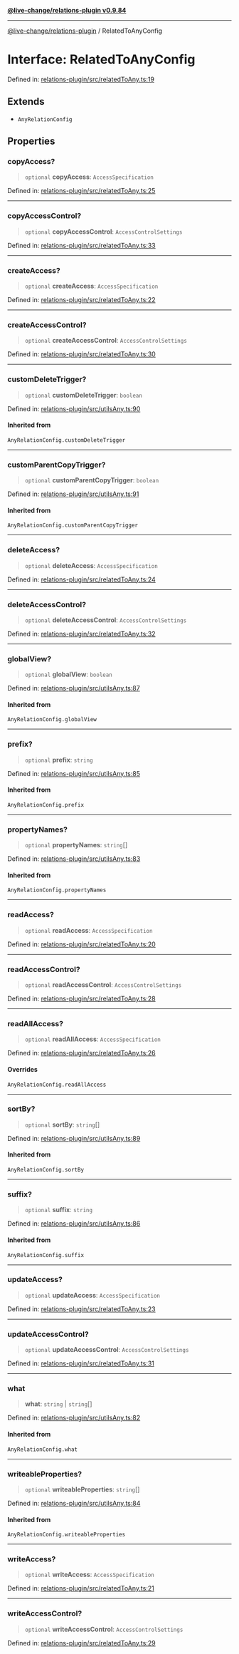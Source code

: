 [**@live-change/relations-plugin v0.9.84**](../README.md)

***

[@live-change/relations-plugin](../globals.md) / RelatedToAnyConfig

# Interface: RelatedToAnyConfig

Defined in: [relations-plugin/src/relatedToAny.ts:19](https://github.com/live-change/live-change-stack/blob/master/framework/relations-plugin/framework/relations-plugin/src/relatedToAny.ts#L19)

## Extends

- `AnyRelationConfig`

## Properties

### copyAccess?

> `optional` **copyAccess**: `AccessSpecification`

Defined in: [relations-plugin/src/relatedToAny.ts:25](https://github.com/live-change/live-change-stack/blob/master/framework/relations-plugin/framework/relations-plugin/src/relatedToAny.ts#L25)

***

### copyAccessControl?

> `optional` **copyAccessControl**: `AccessControlSettings`

Defined in: [relations-plugin/src/relatedToAny.ts:33](https://github.com/live-change/live-change-stack/blob/master/framework/relations-plugin/framework/relations-plugin/src/relatedToAny.ts#L33)

***

### createAccess?

> `optional` **createAccess**: `AccessSpecification`

Defined in: [relations-plugin/src/relatedToAny.ts:22](https://github.com/live-change/live-change-stack/blob/master/framework/relations-plugin/framework/relations-plugin/src/relatedToAny.ts#L22)

***

### createAccessControl?

> `optional` **createAccessControl**: `AccessControlSettings`

Defined in: [relations-plugin/src/relatedToAny.ts:30](https://github.com/live-change/live-change-stack/blob/master/framework/relations-plugin/framework/relations-plugin/src/relatedToAny.ts#L30)

***

### customDeleteTrigger?

> `optional` **customDeleteTrigger**: `boolean`

Defined in: [relations-plugin/src/utilsAny.ts:90](https://github.com/live-change/live-change-stack/blob/master/framework/relations-plugin/framework/relations-plugin/src/utilsAny.ts#L90)

#### Inherited from

`AnyRelationConfig.customDeleteTrigger`

***

### customParentCopyTrigger?

> `optional` **customParentCopyTrigger**: `boolean`

Defined in: [relations-plugin/src/utilsAny.ts:91](https://github.com/live-change/live-change-stack/blob/master/framework/relations-plugin/framework/relations-plugin/src/utilsAny.ts#L91)

#### Inherited from

`AnyRelationConfig.customParentCopyTrigger`

***

### deleteAccess?

> `optional` **deleteAccess**: `AccessSpecification`

Defined in: [relations-plugin/src/relatedToAny.ts:24](https://github.com/live-change/live-change-stack/blob/master/framework/relations-plugin/framework/relations-plugin/src/relatedToAny.ts#L24)

***

### deleteAccessControl?

> `optional` **deleteAccessControl**: `AccessControlSettings`

Defined in: [relations-plugin/src/relatedToAny.ts:32](https://github.com/live-change/live-change-stack/blob/master/framework/relations-plugin/framework/relations-plugin/src/relatedToAny.ts#L32)

***

### globalView?

> `optional` **globalView**: `boolean`

Defined in: [relations-plugin/src/utilsAny.ts:87](https://github.com/live-change/live-change-stack/blob/master/framework/relations-plugin/framework/relations-plugin/src/utilsAny.ts#L87)

#### Inherited from

`AnyRelationConfig.globalView`

***

### prefix?

> `optional` **prefix**: `string`

Defined in: [relations-plugin/src/utilsAny.ts:85](https://github.com/live-change/live-change-stack/blob/master/framework/relations-plugin/framework/relations-plugin/src/utilsAny.ts#L85)

#### Inherited from

`AnyRelationConfig.prefix`

***

### propertyNames?

> `optional` **propertyNames**: `string`[]

Defined in: [relations-plugin/src/utilsAny.ts:83](https://github.com/live-change/live-change-stack/blob/master/framework/relations-plugin/framework/relations-plugin/src/utilsAny.ts#L83)

#### Inherited from

`AnyRelationConfig.propertyNames`

***

### readAccess?

> `optional` **readAccess**: `AccessSpecification`

Defined in: [relations-plugin/src/relatedToAny.ts:20](https://github.com/live-change/live-change-stack/blob/master/framework/relations-plugin/framework/relations-plugin/src/relatedToAny.ts#L20)

***

### readAccessControl?

> `optional` **readAccessControl**: `AccessControlSettings`

Defined in: [relations-plugin/src/relatedToAny.ts:28](https://github.com/live-change/live-change-stack/blob/master/framework/relations-plugin/framework/relations-plugin/src/relatedToAny.ts#L28)

***

### readAllAccess?

> `optional` **readAllAccess**: `AccessSpecification`

Defined in: [relations-plugin/src/relatedToAny.ts:26](https://github.com/live-change/live-change-stack/blob/master/framework/relations-plugin/framework/relations-plugin/src/relatedToAny.ts#L26)

#### Overrides

`AnyRelationConfig.readAllAccess`

***

### sortBy?

> `optional` **sortBy**: `string`[]

Defined in: [relations-plugin/src/utilsAny.ts:89](https://github.com/live-change/live-change-stack/blob/master/framework/relations-plugin/framework/relations-plugin/src/utilsAny.ts#L89)

#### Inherited from

`AnyRelationConfig.sortBy`

***

### suffix?

> `optional` **suffix**: `string`

Defined in: [relations-plugin/src/utilsAny.ts:86](https://github.com/live-change/live-change-stack/blob/master/framework/relations-plugin/framework/relations-plugin/src/utilsAny.ts#L86)

#### Inherited from

`AnyRelationConfig.suffix`

***

### updateAccess?

> `optional` **updateAccess**: `AccessSpecification`

Defined in: [relations-plugin/src/relatedToAny.ts:23](https://github.com/live-change/live-change-stack/blob/master/framework/relations-plugin/framework/relations-plugin/src/relatedToAny.ts#L23)

***

### updateAccessControl?

> `optional` **updateAccessControl**: `AccessControlSettings`

Defined in: [relations-plugin/src/relatedToAny.ts:31](https://github.com/live-change/live-change-stack/blob/master/framework/relations-plugin/framework/relations-plugin/src/relatedToAny.ts#L31)

***

### what

> **what**: `string` \| `string`[]

Defined in: [relations-plugin/src/utilsAny.ts:82](https://github.com/live-change/live-change-stack/blob/master/framework/relations-plugin/framework/relations-plugin/src/utilsAny.ts#L82)

#### Inherited from

`AnyRelationConfig.what`

***

### writeableProperties?

> `optional` **writeableProperties**: `string`[]

Defined in: [relations-plugin/src/utilsAny.ts:84](https://github.com/live-change/live-change-stack/blob/master/framework/relations-plugin/framework/relations-plugin/src/utilsAny.ts#L84)

#### Inherited from

`AnyRelationConfig.writeableProperties`

***

### writeAccess?

> `optional` **writeAccess**: `AccessSpecification`

Defined in: [relations-plugin/src/relatedToAny.ts:21](https://github.com/live-change/live-change-stack/blob/master/framework/relations-plugin/framework/relations-plugin/src/relatedToAny.ts#L21)

***

### writeAccessControl?

> `optional` **writeAccessControl**: `AccessControlSettings`

Defined in: [relations-plugin/src/relatedToAny.ts:29](https://github.com/live-change/live-change-stack/blob/master/framework/relations-plugin/framework/relations-plugin/src/relatedToAny.ts#L29)
